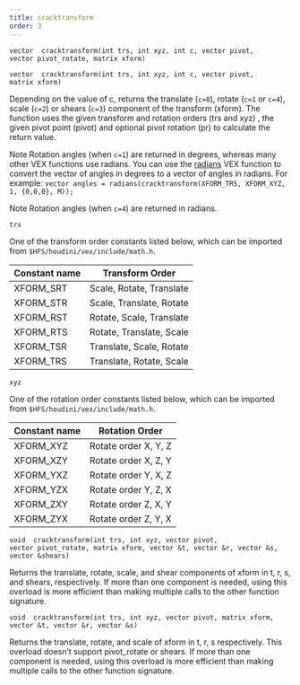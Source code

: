 ```yaml
---
title: cracktransform
order: 3
---
```

`vector  cracktransform(int trs, int xyz, int c, vector pivot, vector pivot_rotate, matrix xform)`

`vector  cracktransform(int trs, int xyz, int c, vector pivot, matrix xform)`

Depending on the value of c, returns the translate (`c=0`), rotate
(`c=1` or `c=4`), scale (`c=2`) or shears (`c=3`) component of the transform (xform). The
function uses the given transform and rotation orders (trs and
xyz) , the given pivot point (pivot) and optional pivot rotation (pr) to calculate the return
value.

Note
Rotation angles (when `c=1`) are returned in degrees, whereas many other VEX functions use radians.
You can use the [radians](./radians "Converts the argument from degrees into radians.") VEX function to convert the vector of angles in degrees to a vector of angles in radians.
For example: `vector angles = radians(cracktransform(XFORM_TRS, XFORM_XYZ, 1, {0,0,0}, M));`

Note
Rotation angles (when `c=4`) are returned in radians.

`trs`

One of the transform order constants listed below, which can be imported from `$HFS/houdini/vex/include/math.h`.

| Constant name | Transform Order |
| --- | --- |
| XFORM_SRT | Scale, Rotate, Translate |
| XFORM_STR | Scale, Translate, Rotate |
| XFORM_RST | Rotate, Scale, Translate |
| XFORM_RTS | Rotate, Translate, Scale |
| XFORM_TSR | Translate, Scale, Rotate |
| XFORM_TRS | Translate, Rotate, Scale |

`xyz`

One of the rotation order constants listed below, which can be imported from `$HFS/houdini/vex/include/math.h`.

| Constant name | Rotation Order |
| --- | --- |
| XFORM_XYZ | Rotate order X, Y, Z |
| XFORM_XZY | Rotate order X, Z, Y |
| XFORM_YXZ | Rotate order Y, X, Z |
| XFORM_YZX | Rotate order Y, Z, X |
| XFORM_ZXY | Rotate order Z, X, Y |
| XFORM_ZYX | Rotate order Z, Y, X |

`void  cracktransform(int trs, int xyz, vector pivot, vector pivot_rotate, matrix xform, vector &t, vector &r, vector &s, vector &shears)`

Returns the translate, rotate, scale, and shear components of xform in t, r, s, and shears, respectively.
If more than one component is needed, using this overload is more efficient than making multiple calls to the other function signature.

`void  cracktransform(int trs, int xyz, vector pivot, matrix xform, vector &t, vector &r, vector &s)`

Returns the translate, rotate, and scale of xform in t, r, s respectively.
This overload doesn’t support pivot_rotate or shears.
If more than one component is needed, using this overload is more efficient than making multiple calls to the other function signature.
